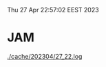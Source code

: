 Thu 27 Apr 22:57:02 EEST 2023
# JAM
<a href='./cache/202304/27_22.log'>./cache/202304/27_22.log</a>

